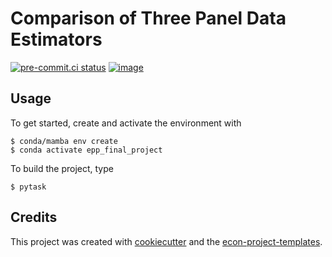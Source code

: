 # Comparison of Three Panel Data Estimators

[![pre-commit.ci status](https://results.pre-commit.ci/badge/github/nebisimsek/epp_final_project/main.svg)](https://results.pre-commit.ci/latest/github/nebisimsek/epp_final_project/main)
[![image](https://img.shields.io/badge/code%20style-black-000000.svg)](https://github.com/psf/black)

## Usage

To get started, create and activate the environment with

```console
$ conda/mamba env create
$ conda activate epp_final_project
```

To build the project, type

```console
$ pytask
```

## Credits

This project was created with [cookiecutter](https://github.com/audreyr/cookiecutter)
and the
[econ-project-templates](https://github.com/OpenSourceEconomics/econ-project-templates).
